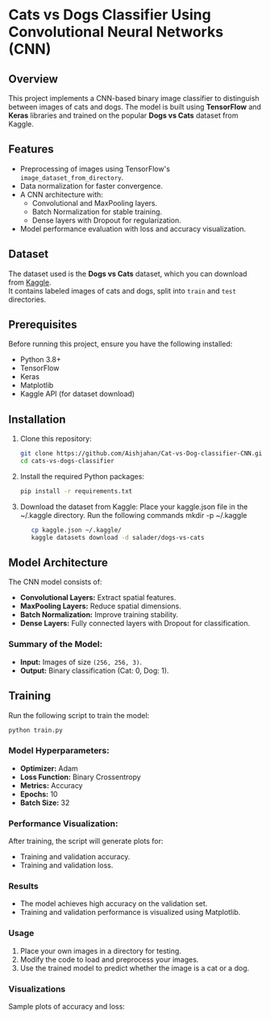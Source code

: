 # Cats vs Dogs Classifier Using Convolutional Neural Networks (CNN)

## Overview
This project implements a CNN-based binary image classifier to distinguish between images of cats and dogs. The model is built using **TensorFlow** and **Keras** libraries and trained on the popular **Dogs vs Cats** dataset from Kaggle.

## Features
- Preprocessing of images using TensorFlow's `image_dataset_from_directory`.
- Data normalization for faster convergence.
- A CNN architecture with:
  - Convolutional and MaxPooling layers.
  - Batch Normalization for stable training.
  - Dense layers with Dropout for regularization.
- Model performance evaluation with loss and accuracy visualization.

## Dataset
The dataset used is the **Dogs vs Cats** dataset, which you can download from [Kaggle](https://www.kaggle.com/salader/dogs-vs-cats).  
It contains labeled images of cats and dogs, split into `train` and `test` directories.

## Prerequisites
Before running this project, ensure you have the following installed:
- Python 3.8+
- TensorFlow
- Keras
- Matplotlib
- Kaggle API (for dataset download)

## Installation
1. Clone this repository:
   ```bash
   git clone https://github.com/Aishjahan/Cat-vs-Dog-classifier-CNN.git
   cd cats-vs-dogs-classifier
   ```
2. Install the required Python packages:
   ```bash
   pip install -r requirements.txt
   ```
3. Download the dataset from Kaggle:
   Place your kaggle.json file in the ~/.kaggle directory.
   Run the following commands
   mkdir -p ~/.kaggle
   ```bash
      cp kaggle.json ~/.kaggle/
      kaggle datasets download -d salader/dogs-vs-cats
   ```

## Model Architecture
The CNN model consists of:

- **Convolutional Layers:** Extract spatial features.
- **MaxPooling Layers:** Reduce spatial dimensions.
- **Batch Normalization:** Improve training stability.
- **Dense Layers:** Fully connected layers with Dropout for classification.

### Summary of the Model:
- **Input:** Images of size `(256, 256, 3)`.
- **Output:** Binary classification (Cat: 0, Dog: 1).

## Training
Run the following script to train the model:
```bash
python train.py
```

### Model Hyperparameters:
- **Optimizer:** Adam
- **Loss Function:** Binary Crossentropy
- **Metrics:** Accuracy
- **Epochs:** 10
- **Batch Size:** 32

### Performance Visualization:
After training, the script will generate plots for:
- Training and validation accuracy.
- Training and validation loss.

### Results
- The model achieves high accuracy on the validation set.
- Training and validation performance is visualized using Matplotlib.

### Usage
1. Place your own images in a directory for testing.
2. Modify the code to load and preprocess your images.
3. Use the trained model to predict whether the image is a cat or a dog.

### Visualizations
Sample plots of accuracy and loss:



